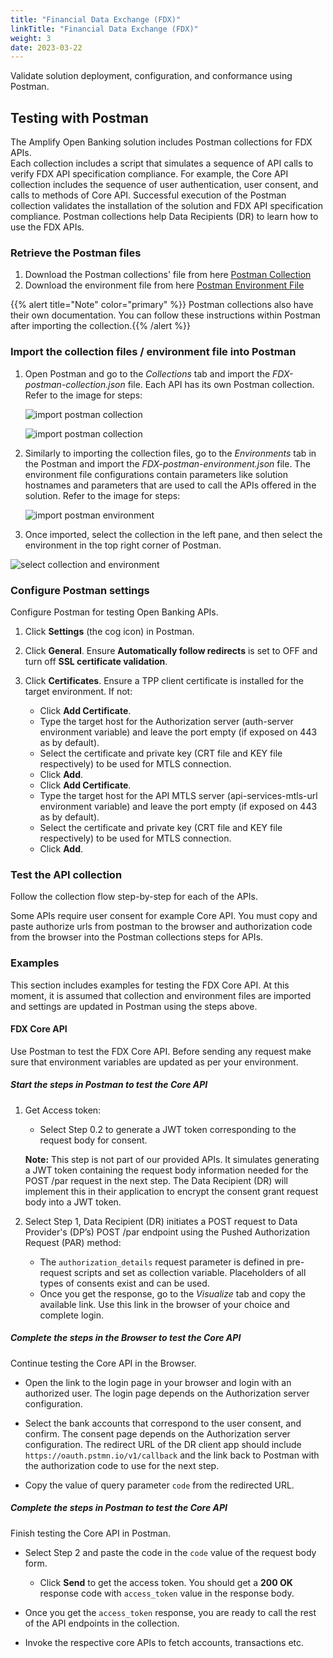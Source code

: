 ```yaml
---
title: "Financial Data Exchange (FDX)"
linkTitle: "Financial Data Exchange (FDX)"
weight: 3
date: 2023-03-22
---
```


Validate solution deployment, configuration, and conformance using Postman.

## Testing with Postman

The Amplify Open Banking solution includes Postman collections for FDX APIs.  
Each collection includes a script that simulates a sequence of API calls to verify FDX API specification compliance. For example, the Core API collection includes the sequence of user authentication, user consent, and calls to methods of Core API. Successful execution of the Postman collection validates the installation of the solution and FDX API specification compliance. Postman collections help Data Recipients (DR) to learn how to use the FDX APIs.

### Retrieve the Postman files

1. Download the Postman collections' file from here [Postman Collection](/postman-collection/FDX-Demo-postman-collection.json)
2. Download the environment file from here [Postman Environment File](/postman-collection/FDX-Demo-postman-environment.json)

{{% alert title="Note" color="primary" %}} Postman collections also have their own documentation. You can follow these instructions within Postman after importing the collection.{{% /alert %}}

### Import the collection files / environment file into Postman

1. Open Postman and go to the *Collections* tab and import the *FDX-postman-collection.json* file. Each API has its own Postman collection.
  Refer to the image for steps:

   ![import postman collection](/Images/import_collection.png)

   ![import postman collection](/Images/import_collection_step2.png)

2. Similarly to importing the collection files, go to the *Environments* tab in the Postman and import the *FDX-postman-environment.json* file. The environment file configurations contain parameters like solution hostnames and parameters that are used to call the APIs offered in the solution.
   Refer to the image for steps:

   ![import postman environment](/Images/import_environment.png)

3. Once imported, select the collection in the left pane, and then select the environment in the top right corner of Postman.

  ![select collection and environment](/Images/import_collection_set_env.png)

### Configure Postman settings

Configure Postman for testing Open Banking APIs.

1. Click **Settings** (the cog icon) in Postman.

2. Click **General**. Ensure **Automatically follow redirects** is set to OFF and turn off **SSL certificate validation**.

3. Click **Certificates**. Ensure a TPP client certificate is installed for the target environment. If not:
    * Click **Add Certificate**.
    * Type the target host for the Authorization server (auth-server environment variable) and leave the port empty (if exposed on 443 as by default).
    * Select the certificate and private key (CRT file and KEY file respectively) to be used for MTLS connection.
    * Click **Add**.
    * Click **Add Certificate**.
    * Type the target host for the API MTLS server (api-services-mtls-url environment variable) and leave the port empty (if exposed on 443 as by default).
    * Select the certificate and private key (CRT file and KEY file respectively) to be used for MTLS connection.
    * Click **Add**.

### Test the API collection

Follow the collection flow step-by-step for each of the APIs.

Some APIs require user consent for example Core API. You must copy and paste authorize urls from postman to the browser and authorization code from the browser into the Postman collections steps for APIs.

### Examples

This section includes examples for testing the FDX Core API. At this moment, it is assumed that collection and environment files are imported and settings are updated in Postman using the steps above.

#### FDX Core API

Use Postman to test the FDX Core API. Before sending any request make sure that environment variables are updated as per your environment.

##### Start the steps in Postman to test the Core API

1. Get Access token:
    * Select Step 0.2 to generate a JWT token corresponding to the request body for consent.

   **Note:** This step is not part of our provided APIs. It simulates generating a JWT token containing the request body information needed for the POST /par request in the next step. The Data Recipient (DR) will implement this in their application to encrypt the consent grant request body into a JWT token.

2. Select Step 1, Data Recipient (DR) initiates a POST request to Data Provider's (DP’s) POST /par endpoint using the Pushed Authorization Request (PAR) method:
    * The `authorization_details` request parameter is defined in pre-request scripts and set as collection variable. Placeholders of all types of consents exist and can be used.
    * Once you get the response, go to the *Visualize* tab and copy the available link. Use this link in the browser of your choice and complete login.

##### Complete the steps in the Browser to test the Core API

Continue testing the Core API in the Browser.

* Open the link to the login page in your browser and login with an authorized user. The login page depends on the Authorization server configuration.

* Select the bank accounts that correspond to the user consent, and confirm. The consent page depends on the Authorization server configuration.
The redirect URL of the DR client app should include `https://oauth.pstmn.io/v1/callback` and the link back to Postman with the authorization code to use for the next step.

* Copy the value of query parameter `code` from the redirected URL.

##### Complete the steps in Postman to test the Core API

Finish testing the Core API in Postman.

* Select Step 2 and paste the code in the `code` value of the request body form.
    * Click **Send** to get the access token. You should get a **200 OK** response code with `access_token` value in the response body.

* Once you get the `access_token` response, you are ready to call the rest of the API endpoints in the collection.
* Invoke the respective core APIs to fetch accounts, transactions etc.
